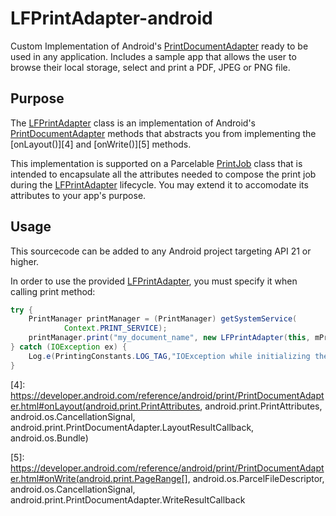 # LFPrintAdapter-android
Custom Implementation of Android's [PrintDocumentAdapter][2] ready to be used in any application.
Includes a sample app that allows the user to browse their local storage, select and print a PDF, JPEG or PNG file.

## Purpose
The [LFPrintAdapter][1] class is an implementation of Android's [PrintDocumentAdapter][2] methods that abstracts you from implementing the [onLayout()][4] and [onWrite()][5] methods. 

This implementation is supported on a Parcelable [PrintJob][3] class that is intended to encapsulate all the attributes needed to compose the print job during the [LFPrintAdapter](/com/hp/lfprintadapter/LFPrintAdapter.java) lifecycle. You may extend it to accomodate its attributes to your app's purpose.

## Usage
This sourcecode can be added to any Android project targeting API 21 or higher.

In order to use the provided [LFPrintAdapter][1], you must specify it when calling print method:

```java
try {
    PrintManager printManager = (PrintManager) getSystemService(
            Context.PRINT_SERVICE);
    printManager.print("my_document_name", new LFPrintAdapter(this, mPrintJob), null);
} catch (IOException ex) {
    Log.e(PrintingConstants.LOG_TAG,"IOException while initializing the PrintAdapter.");
}
```

[1]: /lfprintadapter/src/main/java/com/hp/lfprintadapter/LFPrintAdapter.java
[2]: https://developer.android.com/reference/android/print/PrintDocumentAdapter.html
[3]: /com/hp/lfprintadapter/model/PrintJob.java

[4]: https://developer.android.com/reference/android/print/PrintDocumentAdapter.html#onLayout(android.print.PrintAttributes, android.print.PrintAttributes, android.os.CancellationSignal, android.print.PrintDocumentAdapter.LayoutResultCallback, android.os.Bundle)

[5]: https://developer.android.com/reference/android/print/PrintDocumentAdapter.html#onWrite(android.print.PageRange[], android.os.ParcelFileDescriptor, android.os.CancellationSignal, android.print.PrintDocumentAdapter.WriteResultCallback
